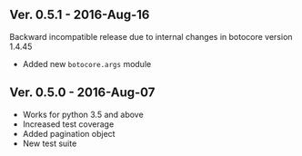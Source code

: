 ## Ver. 0.5.1 - 2016-Aug-16

Backward incompatible release due to internal changes in botocore version 1.4.45

* Added new ``botocore.args`` module


## Ver. 0.5.0 - 2016-Aug-07

* Works for python 3.5 and above
* Increased test coverage
* Added pagination object
* New test suite